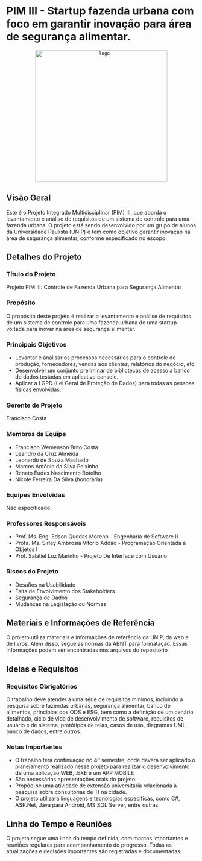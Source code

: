 # PIM III - Startup fazenda urbana com foco em garantir inovação para área de segurança alimentar.

<div align="center">
	<code><img width="350" src="https://github.com/fwzin/PIM-III---Arquivos/blob/main/Black%20Brown%20Vintage%20Cattle%20Farm%20Logo.png?raw=true" alt="logo" title="logo"/></code>
</div>

## Visão Geral

Este é o Projeto Integrado Multidisciplinar (PIM) III, que aborda o levantamento e análise de requisitos de um sistema de controle para uma fazenda urbana. O projeto está sendo desenvolvido por um grupo de alunos da Universidade Paulista (UNIP) e tem como objetivo garantir inovação na área de segurança alimentar, conforme especificado no escopo.

## Detalhes do Projeto

### Título do Projeto
Projeto PIM III: Controle de Fazenda Urbana para Segurança Alimentar

### Propósito
O propósito deste projeto é realizar o levantamento e análise de requisitos de um sistema de controle para uma fazenda urbana de uma startup voltada para inovar na área de segurança alimentar.

### Principais Objetivos
- Levantar e analisar os processos necessários para o controle de produção, fornecedores, vendas aos clientes, relatórios do negócio, etc.
- Desenvolver um conjunto preliminar de bibliotecas de acesso a banco de dados testadas em aplicativo console.
- Aplicar a LGPD (Lei Geral de Proteção de Dados) para todas as pessoas físicas envolvidas.

### Gerente de Projeto
Francisco Costa

### Membros da Equipe
- Francisco Wemenson Brito Costa
- Leandro da Cruz Almeida
- Leonardo de Souza Machado
- Marcos Antônio da Silva Peixinho
- Renato Eudes Nascimento Botelho
- Nicole Ferreira Da Silva (honorária)

### Equipes Envolvidas
Não especificado.

### Professores Responsáveis
- Prof. Ms. Eng. Edson Quedas Moreno – Engenharia de Software II
- Profa. Ms. Sirley Ambrosia Vitorio Addão - Programação Orientada a Objetos I
- Prof. Salatiel Luz Marinho - Projeto De Interface com Usuário

### Riscos do Projeto
- Desafios na Usabilidade
- Falta de Envolvimento dos Stakeholders
- Segurança de Dados
- Mudanças na Legislação ou Normas

## Materiais e Informações de Referência
O projeto utiliza materiais e informações de referência da UNIP, da web e de livros. Além disso, segue as normas da ABNT para formatação.
Essas informações podem ser encontradas nos arquivos do repositorio

## Ideias e Requisitos

### Requisitos Obrigatórios
O trabalho deve atender a uma série de requisitos mínimos, incluindo a pesquisa sobre fazendas urbanas, segurança alimentar, banco de alimentos, princípios dos ODS e ESG, bem como a definição de um cenário detalhado, ciclo de vida de desenvolvimento de software, requisitos de usuário e de sistema, protótipos de telas, casos de uso, diagramas UML, banco de dados, entre outros.

### Notas Importantes
- O trabalho terá continuação no 4º semestre, onde devera ser aplicado o planejamento realizado nesse projeto para realizar o desenvolvimento de uma aplicação WEB, .EXE e um APP MOBILE
- São necessárias apresentações orais do projeto.
- Propõe-se uma atividade de extensão universitária relacionada à pesquisa sobre consultorias de TI na cidade.
- O projeto utilizará linguagens e tecnologias específicas, como C#, ASP.Net, Java para Android, MS SQL Server, entre outras.

## Linha do Tempo e Reuniões

O projeto segue uma linha do tempo definida, com marcos importantes e reuniões regulares para acompanhamento do progresso. Todas as atualizações e decisões importantes são registradas e documentadas.

